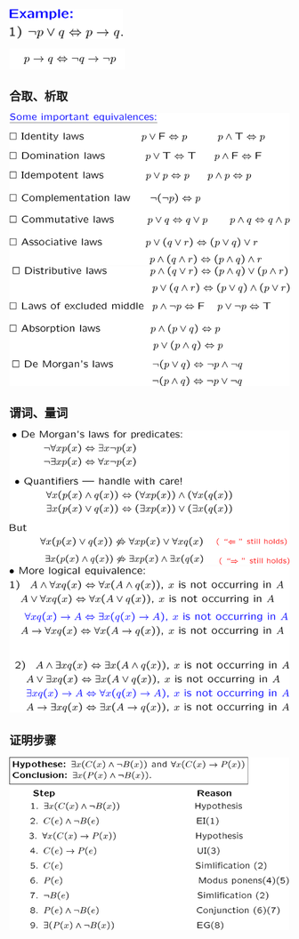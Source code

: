 <img src="https://raw.githubusercontent.com/RimLutienpeist/image-hosting/main/image-20240601211304430.png" alt="image-20240601211304430" style="zoom:80%;" />

![image-20240601211613062](https://raw.githubusercontent.com/RimLutienpeist/image-hosting/main/image-20240601211613062.png)

## 合取、析取

<img src="https://raw.githubusercontent.com/RimLutienpeist/image-hosting/main/image-20240601211629540.png" alt="image-20240601211629540" style="zoom:80%;" />

<img src="https://raw.githubusercontent.com/RimLutienpeist/image-hosting/main/image-20240601211840034.png" alt="image-20240601211840034" style="zoom:80%;" />

## 谓词、量词

<img src="https://raw.githubusercontent.com/RimLutienpeist/image-hosting/main/image-20240602110954083.png" alt="image-20240602110954083" style="zoom: 67%;" />

<img src="https://raw.githubusercontent.com/RimLutienpeist/image-hosting/main/image-20240602111250087.png" alt="image-20240602111250087" style="zoom: 67%;" />

## 证明步骤

<img src="https://raw.githubusercontent.com/RimLutienpeist/image-hosting/main/image-20240602112833053.png" alt="image-20240602112833053" style="zoom:67%;" />